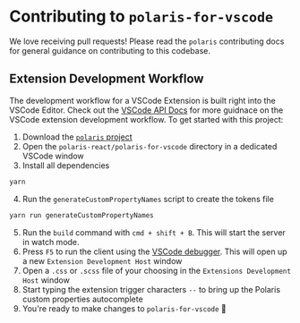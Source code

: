 # Contributing to `polaris-for-vscode`
We love receiving pull requests! Please read the `polaris` contributing docs for general guidance on contributing to this codebase.

## Extension Development Workflow
The development workflow for a VSCode Extension is built right into the VSCode Editor. Check out the [VSCode API Docs](https://code.visualstudio.com/api/get-started/your-first-extension#developing-the-extension) for more guidnace on the VSCode extension development workflow. To get started with this project:

1. Download the [`polaris` project](https://github.com/Shopify/polaris)
2. Open the `polaris-react/polaris-for-vscode` directory in a dedicated VSCode window
3. Install all dependencies

```bash
yarn
```

4. Run the `generateCustomPropertyNames` script to create the tokens file

```bash
yarn run generateCustomPropertyNames
```

5. Run the `build` command with `cmd + shift + B`. This will start the server in watch mode.
6. Press `F5` to run the client using the [VSCode debugger](https://code.visualstudio.com/api/get-started/your-first-extension#debugging-the-extension). This will open up a new `Extension Development Host` window
7. Open a `.css` or `.scss` file of your choosing in the `Extensions Development Host` window
8. Start typing the extension trigger characters `--` to bring up the Polaris custom properties autocomplete
9. You're ready to make changes to `polaris-for-vscode` 🎉

